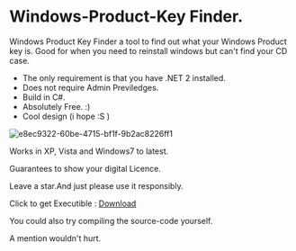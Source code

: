 # Windows-Product-Key Finder.
Windows Product Key Finder a tool to find out what your Windows Product key is. Good for when you need to reinstall windows but can't find your CD case.
- The only requirement is that you have .NET 2 installed.
- Does not require Admin Previledges. 
- Build in C#.
- Absolutely Free. :)
- Cool design (i hope :S )

![e8ec9322-60be-4715-bf1f-9b2ac8226ff1](https://user-images.githubusercontent.com/74606519/121814985-3e64d400-cc74-11eb-993b-0b1381b79dfb.jpg)


Works in XP, Vista and Windows7 to latest.

Guarantees to show your digital Licence.

Leave a star.And just please use it responsibly.


Click to get Executible : <a href="https://github.com/boss-beep/Windows-Product-Key/releases/download/2.1.4.5/Windows.Product.Key.Finder.exe">Download</a>

You could also try compiling the source-code yourself.

A mention wouldn't hurt.
